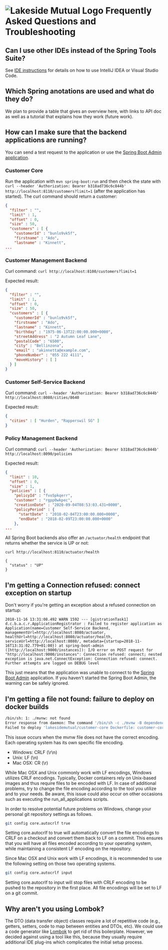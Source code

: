 # ![Lakeside Mutual Logo](./resources/logo-32x32.png) Frequently Asked Questions and Troubleshooting

## Can I use other IDEs instead of the Spring Tools Suite?

See [IDE instructions](./IDE_INSTRUCTIONS.md) for details on how to use IntelliJ IDEA or Visual Studio Code.

## Which Spring anotations are used and what do they do? 

We plan to provide a table that gives an overview here, with links to API doc as well as a tutorial that explains how they work (future work).

## How can I make sure that the backend applications are running?

You can send a test request to the application or use the [Spring Boot Admin application](spring-boot-admin/README.md). 

### Customer Core
Run the application with `mvn spring-boot:run` and then check the state with `curl --header 'Authorization: Bearer b318ad736c6c844b' http://localhost:8110/customers?limit=1` (after the application has started). The curl command should return a customer:

```json
{
  "filter" : "",
  "limit" : 1,
  "offset" : 0,
  "size" : 50,
  "customers" : [ {
    "customerId" : "bunlo9vk5f",
    "firstname" : "Ado",
    "lastname" : "Kinnett",
...
```

### Customer Management Backend
Curl command: `curl http://localhost:8100/customers?limit=1`

Expected result:

```json
{
  "filter" : "",
  "limit" : 1,
  "offset" : 0,
  "size" : 50,
  "customers" : [ {
    "customerId" : "bunlo9vk5f",
    "firstname" : "Ado",
    "lastname" : "Kinnett",
    "birthday" : "1975-06-13T22:00:00.000+0000",
    "streetAddress" : "2 Autumn Leaf Lane",
    "postalCode" : "6500",
    "city" : "Bellinzona",
    "email" : "akinnetta@example.com",
    "phoneNumber" : "055 222 4111",
    "moveHistory" : [ ]
  } ]
}
```

### Customer Self-Service Backend
Curl command: `curl --header 'Authorization: Bearer b318ad736c6c844b' http://localhost:8080/cities/8640`

Expected result:

```json
{
  "cities" : [ "Hurden", "Rapperswil SG" ]
}
```

### Policy Management Backend
Curl command: `curl --header 'Authorization: Bearer b318ad736c6c844b' http://localhost:8090/policies`

Expected result:

```json
{
  "limit" : 10,
  "offset" : 0,
  "size" : 1,
  "policies" : [ {
    "policyId" : "fvo5pkqerr",
    "customer" : "rgpp0wkpec",
    "creationDate" : "2020-09-04T08:53:03.431+0000",
    "policyPeriod" : {
      "startDate" : "2018-02-04T23:00:00.000+0000",
      "endDate" : "2018-02-09T23:00:00.000+0000"
    },
...
```

All Spring Boot backends also offer an `/actuator/health` endpoint that returns whether the service is UP or not:

```
curl http://localhost:8110/actuator/health 

{
  "status" : "UP"
}                         
```

## I'm getting a Connection refused: connect exception on startup 

Don't worry if you're getting an exception about a refused connection on startup:

```
2018-11-16 13:31:08.492 WARN 1592 --- [gistrationTask1] d.c.b.a.c.r.ApplicationRegistrator : Failed to register application as Application(name=Customer Self-Service Backend, managementUrl=http://localhost:8080/actuator, healthUrl=http://localhost:8080/actuator/health, serviceUrl=http://localhost:8080/, metadata={startup=2018-11-16T13:31:02.779+01:00}) at spring-boot-admin ([http://localhost:9000/instances]): I/O error on POST request for "http://localhost:9000/instances": Connection refused: connect; nested exception is java.net.ConnectException: Connection refused: connect. Further attempts are logged on DEBUG level
```

This just means that the application was unable to connect to the [Spring Boot Admin](spring-boot-admin) application. If you haven't started the Spring Boot Admin, the warning can be safely ignored.

## I'm getting a file not found: failure to deploy on docker builds

````bash
/bin/sh: 1: ./mvnw: not found
Error response from daemon: The command '/bin/sh -c ./mvnw -B dependency:go-offline' returned a non-zero code: 127
Failed to deploy 'lakesidemutual/customer-core Dockerfile: customer-core/Dockerfile': Can't retrieve image ID from build stream
````

This issue occurs when the mvnw file does not have the correct encoding.
Each operating system has its own specific file encoding.

- Windows: CRLF (\r\n)
- Unix: LF (\n)
- Mac OSX: CR (\r)

While Mac OSX and Unix commonly work with LF encodings, Windows utilizes CRLF encodings.
Typically, Docker containers rely on Unix-based images and thus require files to be encoded with LF.
In case of additional problems, try to change the file encoding according to the tool you utilize and to your needs.
Be aware, this issue could also occur on other occasions such as executing the run_all_applications scripts.

In order to resolve potential future problems on Windows, change your personal git repository settings as follows.
```bash
git config core.autocrlf true
```
Setting core.autocrlf to true will automatically convert the file encodings to CRLF on a checkout and convert them back to LF on a commit.
This ensures that you will have all files encoded according to your operating system, while maintaining a consistent LF encoding on the repository.

Since Mac OSX and Unix work with LF encodings, it is recommended to use the following setting on those two operating systems.
```bash
git config core.autocrlf input
```
Setting core.autocrlf to input will stop files with CRLF encoding to be pushed to the repository in the first place.
All file encodings will be set to LF on a git commit.

## Why aren't you using Lombok?
The DTO (data transfer object) classes require a lot of repetitive code (e.g., getters, setters, code to map between entities and DTOs, etc).
We could use a code generator like [Lombok](https://projectlombok.org/) to get rid of this boilerplate. However, we decided against using a tool
like this, because they usually require additional IDE plug-ins which complicates the initial setup process.
